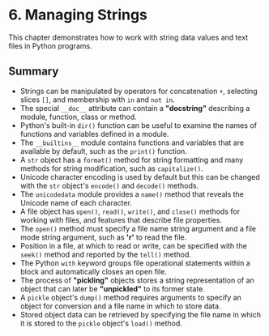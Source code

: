 # 6. Managing Strings

This chapter demonstrates how to work with string data values and text files in Python programs.

## Summary

- Strings can be manipulated by operators for concatenation `+`, selecting slices `[]`, and membership with `in` and `not in`.
- The special `__doc__` attribute can contain a **"docstring"** describing a module, function, class or method.
- Python's built-in `dir()` function can be useful to examine the names of functions and variables defined in a module.
- The `__builtins__` module contains functions and variables that are available by default, such as the `print()` function.
- A `str` object has a `format()` method for string formatting and many methods for string modification, such as `capitalize()`.
- Unicode character encoding is used by default but this can be changed with the `str` object's `encode()` and `decode()` methods.
- The `unicodedata` module provides a `name()` method that reveals the Unicode name of each character.
- A file object has `open()`, `read()`, `write()`, and `close()` methods for working with files, and features that describe file properties.
- The `open()` method must specify a file name string argument and a file mode string argument, such as **'r'** to read the file.
- Position in a file, at which to read or write, can be specified with the `seek()` method and reported by the `tell()` method.
- The Python `with` keyword groups file operational statements within a block and automatically closes an open file.
- The process of **"pickling"** objects stores a string representation of an object that can later be **"unpickled"** to its former state.
- A `pickle` object's `dump()`  method requires arguments to specify an object for conversion and a file name in which to store data.
- Stored object data can be retrieved by specifying the file name in which it is stored to the `pickle` object's `load()` method.